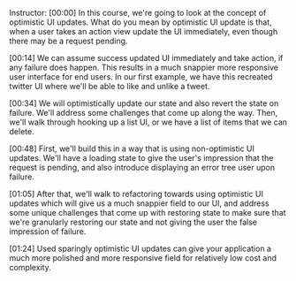 Instructor: [00:00] In this course, we're going to look at the concept of optimistic UI updates. What do you mean by optimistic UI update is that, when a user takes an action view update the UI immediately, even though there may be a request pending.

[00:14] We can assume success updated UI immediately and take action, if any failure does happen. This results in a much snappier more responsive user interface for end users. In our first example, we have this recreated twitter UI where we'll be able to like and unlike a tweet.

[00:34] We will optimistically update our state and also revert the state on failure. We'll address some challenges that come up along the way. Then, we'll walk through hooking up a list UI, or we have a list of items that we can delete.

[00:48] First, we'll build this in a way that is using non-optimistic UI updates. We'll have a loading state to give the user's impression that the request is pending, and also introduce displaying an error tree user upon failure.

[01:05] After that, we'll walk to refactoring towards using optimistic UI updates which will give us a much snappier field to our UI, and address some unique challenges that come up with restoring state to make sure that we're granularly restoring our state and not giving the user the false impression of failure.

[01:24] Used sparingly optimistic UI updates can give your application a much more polished and more responsive field for relatively low cost and complexity.